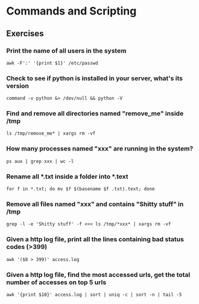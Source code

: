 # Commands and Scripting
## Exercises
### Print the name of all users in the system
```
awk -F':' '{print $1}' /etc/passwd
```
### Check to see if python is installed in your server, what's its version
```
command -v python &> /dev/null && python -V
```
### Find and remove all directories named "remove_me" inside /tmp
```
ls /tmp/remove_me* | xargs rm -vf
```
### How many processes named "xxx" are running in the system?
```
ps aux | grep xxx | wc -l
```
### Rename all *.txt inside a folder into *.text
```
for f in *.txt; do mv $f $(basename $f .txt).text; done
```
### Remove all files named "xxx" and contains "Shitty stuff" in /tmp
```
grep -l -e 'Shitty stuff' -f <<< ls /tmp/*xxx* | xargs rm -vf
```
### Given a http log file, print all the lines containing bad status codes (>399)
```
awk '($8 > 399)' access.log
```
### Given a http log file, find the most accessed urls, get the total number of accesses on top 5 urls
```
awk '{print $10}' access.log | sort | uniq -c | sort -n | tail -5
```